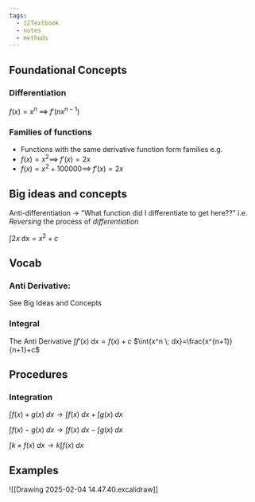 ```yaml
---
tags:
  - 12Textbook
  - notes
  - methods
---
```

## Foundational Concepts
### Differentiation 
$f(x) = x^n \; \implies \; f'(nx^{n-1})$
### Families of functions
- Functions with the same derivative function form families
e.g.
- $f(x)=x^2 \implies \; f'(x)=2x$
- $f(x)=x^2 + 100000 \implies \; f'(x)=2x$


## Big ideas and concepts 
Anti-differentiation $\rightarrow$ "What function did I differentiate to get here??"
i.e. *Reversing* the process of *differentiation* 

$\int{2x} \; \textrm{dx}=x^2 + c$      


## Vocab
### Anti Derivative:
See Big Ideas and Concepts

### Integral
The Anti Derivative
$\int{f'(x) \;\textrm{dx}} = f(x) + c$
$\int{x^n \; dx}=\frac{x^{n+1}}{n+1}+c$

## Procedures
### Integration
$\int{}f(x) + g(x) \; dx\rightarrow\int f(x) \; dx + \int{} g(x) \; dx$


$\int f(x) - g(x) \; dx \rightarrow \int f(x) \; dx - \int g(x) \; dx$


$\int k \times f(x) \; dx \rightarrow k\int f(x) \; dx$



## Examples

![[Drawing 2025-02-04 14.47.40.excalidraw]]











